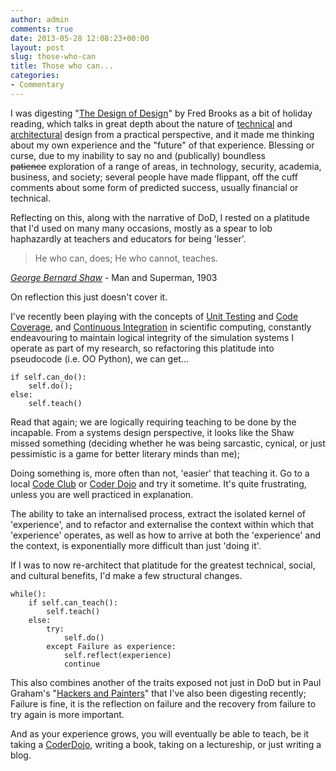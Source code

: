 ```yaml
---
author: admin
comments: true
date: 2013-05-28 12:08:23+00:00
layout: post
slug: those-who-can
title: Those who can...
categories:
- Commentary
---
```


I was digesting "[The Design of Design](http://www.amazon.co.uk/Design-Essays-Computer-Scientist/dp/0201362988)" by Fred Brooks as a bit of holiday reading, which talks in great depth about the nature of [technical](http://www.cs.unc.edu/~brooks/DesignofDesign/experiences.html) and [architectural](http://www.cs.unc.edu/~brooks/DesignofDesign/kitchen_design_notes.pdf) design from a practical perspective, and it made me thinking about my own experience and the "future" of that experience. Blessing or curse, due to my inability to say no and (publically) boundless <del>patience</del> exploration of a range of areas, in technology, security, academia, business, and society; several people have made flippant, off the cuff comments about some form of predicted success, usually financial or technical.

Reflecting on this, along with the narrative of DoD, I rested on a platitude that I'd used on many many occasions, mostly as a spear to lob haphazardly at teachers and educators for being 'lesser'.

> He who can, does;
He who cannot, teaches.

_[George Bernard Shaw](http://www.phrases.org.uk/meanings/176500.html)_ - Man and Superman, 1903

On reflection this just doesn't cover it.

I've recently been playing with the concepts of [Unit Testing](https://en.wikipedia.org/wiki/Unit_testing) and [Code Coverage](http://stackoverflow.com/questions/195008/what-is-code-coverage-and-how-do-you-measure-it), and [Continuous Integration](http://martinfowler.com/articles/continuousIntegration.html) in scientific computing, constantly endeavouring to maintain logical integrity of the simulation systems I operate as part of my research, so refactoring this platitude into pseudocode (i.e. OO Python), we can get...

    
    if self.can_do():
        self.do();
    else:
        self.teach()

Read that again; we are logically requiring teaching to be done by the incapable. From a systems design perspective, it looks like the Shaw missed something (deciding whether he was being sarcastic, cynical, or just pessimistic is a game for better literary minds than me);

Doing something is, more often than not, 'easier' that teaching it. Go to a local [Code Club](http://www.codeclub.org.uk/) or [Coder Dojo](http://coderdojo.com/) and try it sometime. It's quite frustrating, unless you are well practiced in explanation.

The ability to take an internalised process, extract the isolated kernel of 'experience', and to refactor and externalise the context within which that 'experience' operates, as well as how to arrive at both the 'experience' and the context, is exponentially more difficult than just 'doing it'.

If I was to now re-architect that platitude for the greatest technical, social, and cultural benefits, I'd make a few structural changes.

    
    while():
        if self.can_teach():
            self.teach()
        else:
            try:
                self.do()
            except Failure as experience:
                self.reflect(experience)
                continue

This also combines another of the traits exposed not just in DoD but in Paul Graham's "[Hackers and Painters](http://www.amazon.co.uk/Hackers-Painters-Big-Ideas-Computer/dp/1449389554/ref=la_B001ILHE5O_1_2?ie=UTF8&qid=1369736411&sr=1-2)" that I've also been digesting recently; Failure is fine, it is the reflection on failure and the recovery from failure to try again is more important.

And as your experience grows, you will eventually be able to teach, be it taking a [CoderDojo](http://fsl-dojo.eventbrite.com/), writing a book, taking on a lectureship, or just writing a blog.
